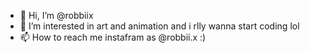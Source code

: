 - 👋 Hi, I’m @robbiix
- 👀 I’m interested in art and animation and i rlly wanna start coding lol
- 📫 How to reach me instafram as @robbii.x :)
